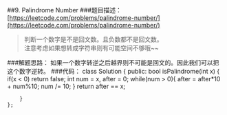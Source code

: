 ##9. Palindrome Number
###题目描述：[https://leetcode.com/problems/palindrome-number/](https://leetcode.com/problems/palindrome-number/)
> 判断一个数字是不是回文数。且负数都不是回文数。    
> 注意考虑如果想转成字符串则有可能空间不够哦~~

###解题思路：
如果一个数字转逆之后越界则不可能是回文的。因此我们可以把这个数字逆转。
###代码：
	class Solution {
	public:
	    bool isPalindrome(int x) {
	        if(x < 0)
	            return false;
	        int num = x, after = 0;
	        while(num > 0){
	            after = after*10 + num%10;
	            num /= 10;
	        }
	        return after == x;
	        
	    }
	};